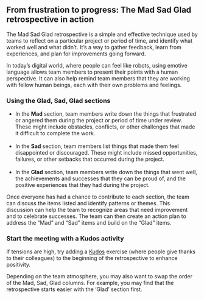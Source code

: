 ## From frustration to progress: The Mad Sad Glad retrospective in action

The Mad Sad Glad retrospective is a simple and effective technique used by teams to reflect on a particular project or period of time, and identify what worked well and what didn’t. It’s a way to gather feedback, learn from experiences, and plan for improvements going forward.

In today’s digital world, where people can feel like robots, using emotive language allows team members to present their points with a human perspective. It can also help remind team members that they are working with fellow human beings, each with their own problems and feelings.

### Using the Glad, Sad, Glad sections

- In the **Mad** section, team members write down the things that frustrated or angered them during the project or period of time under review. These might include obstacles, conflicts, or other challenges that made it difficult to complete the work.  
  ‍
- In the **Sad** section, team members list things that made them feel disappointed or discouraged. These might include missed opportunities, failures, or other setbacks that occurred during the project.  
  ‍
- In the **Glad** section, team members write down the things that went well, the achievements and successes that they can be proud of, and the positive experiences that they had during the project.

Once everyone has had a chance to contribute to each section, the team can discuss the items listed and identify patterns or themes. This discussion can help the team to recognize areas that need improvement and to celebrate successes. The team can then create an action plan to address the “Mad” and “Sad” items and build on the “Glad” items.

### Start the meeting with a Kudos activity

If tensions are high, try adding a [Kudos](https://ludi.co/templates/kudos-tree) exercise (where people give thanks to their colleagues) to the beginning of the retrospective to enhance positivity.

Depending on the team atmosphere, you may also want to swap the order of the Mad, Sad, Glad columns. For example, you may find that the retrospective starts easier with the ‘Glad’ section first.
